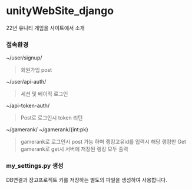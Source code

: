 # unityWebSite_django
22년 유니티 게임을 사이트에서 소개

### 접속환경
~/user/signup/
> 회원가입 post 

~/user/api-auth/
> 세션 및 베이직 로그인

~/api-token-auth/
> Post로 로그인시 token 리턴

~/gamerank/
~/gamerank/{int:pk}
> gamerank로 로그인시 post 가능 하며 랭킹고유id를 입력시 해당 랭킹만 Get
> gamerank로 get시 서버에 저장된 랭킹 모두 출력

### my_settings.py 생성
DB연결과 장고프로젝트 키를 저장하는 별도의 파일을 생성하여 사용합니다.
